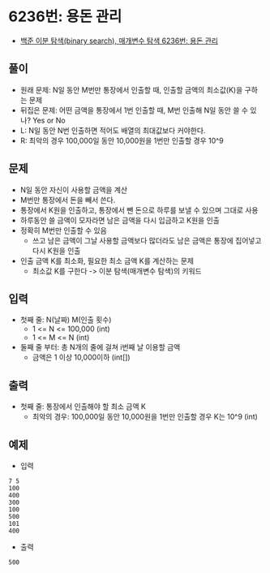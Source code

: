 # 6236번: 용돈 관리
- [백준 이분 탐색(binary search), 매개변수 탐색 6236번: 용돈 관리](https://www.acmicpc.net/problem/6236)

## 풀이
- 원래 문제: N일 동안 M번만 통장에서 인출할 때, 인출할 금액의 최소값(K)을 구하는 문제
- 뒤집은 문제: 어떤 금액을 통장에서 1번 인출할 때, M번 인출해 N일 동안 쓸 수 있나? Yes or No
- L: N일 동안 N번 인출하면 적어도 배열의 최대값보다 커야한다.
- R: 최악의 경우 100,000일 동안 10,000원을 1번만 인출할 경우 10^9

## 문제
- N일 동안 자신이 사용할 금액을 계산
- M번만 통장에서 돈을 빼서 쓴다.
- 통장에서 K원을 인출하고, 통장에서 뺀 돈으로 하루를 보낼 수 있으며 그대로 사용
- 하루동안 쓸 금액이 모자라면 남은 금액을 다시 입금하고 K원을 인출
- 정확히 M번만 인출할 수 있음
  - 쓰고 남은 금액이 그날 사용할 금액보다 많더라도 남은 금액은 통장에 집어넣고 다시 K원을 인출
- 인출 금액 K를 최소화, 필요한 최소 금액 K를 계산하는 문제
  - 최소값 K를 구한다 -> 이분 탐색(매개변수 탐색)의 키워드

## 입력
- 첫째 줄: N(날짜) M(인출 횟수)
  - 1 <= N <= 100,000 (int)
  - 1 <= M <= N (int)
- 둘째 줄 부터: 총 N개의 줄에 걸쳐 i번째 날 이용할 금액
  - 금액은 1 이상 10,000이하 (int[])

## 출력
- 첫째 줄: 통장에서 인출해야 할 최소 금액 K
  - 최악의 경우: 100,000일 동안 10,000원을 1번만 인출할 경우 K는 10^9 (int)

## 예제
- 입력
```text
7 5
100
400
300
100
500
101
400
```
- 출력
```text
500
```